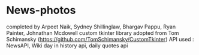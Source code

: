 # News-photos
completed by Arpeet Naik, Sydney Shillinglaw, Bhargav Pappu, Ryan Painter, Johnathan Mcdowell
custom tkinter library adopted from Tom Schimansky (https://github.com/TomSchimansky/CustomTkinter)
API used : NewsAPI, Wiki day in history api, daily quotes api
